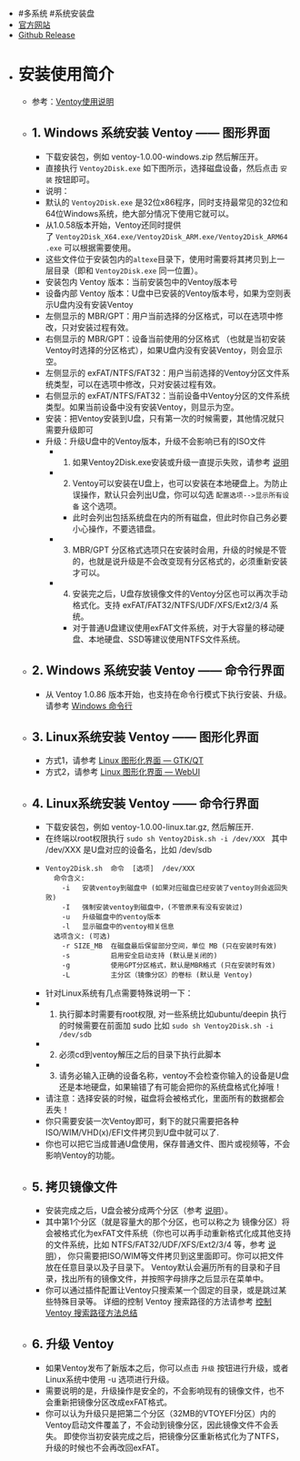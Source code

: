 - #多系统 #系统安装盘
- [官方网站](https://www.ventoy.net/cn/index.html)
- [Github Release](https://github.com/ventoy/Ventoy/releases/tag/v1.0.88)
- # 安装使用简介
	- 参考：[Ventoy使用说明](https://www.ventoy.net/cn/doc_start.html)
	- ## 1. Windows 系统安装 Ventoy —— 图形界面
		- 下载安装包，例如 ventoy-1.0.00-windows.zip 然后解压开。
		- 直接执行 `Ventoy2Disk.exe` 如下图所示，选择磁盘设备，然后点击 `安装` 按钮即可。
		- 说明：
		- 默认的 `Ventoy2Disk.exe` 是32位x86程序，同时支持最常见的32位和64位Windows系统，绝大部分情况下使用它就可以。
		- 从1.0.58版本开始，Ventoy还同时提供了 `Ventoy2Disk_X64.exe/Ventoy2Disk_ARM.exe/Ventoy2Disk_ARM64.exe` 可以根据需要使用。
		- 这些文件位于安装包内的`altexe`目录下，使用时需要将其拷贝到上一层目录（即和 `Ventoy2Disk.exe` 同一位置）。
		- 安装包内 Ventoy 版本：当前安装包中的Ventoy版本号
		- 设备内部 Ventoy 版本：U盘中已安装的Ventoy版本号，如果为空则表示U盘内没有安装Ventoy
		- 左侧显示的 MBR/GPT：用户当前选择的分区格式，可以在选项中修改，只对安装过程有效。
		- 右侧显示的 MBR/GPT：设备当前使用的分区格式 （也就是当初安装Ventoy时选择的分区格式），如果U盘内没有安装Ventoy，则会显示空。
		- 左侧显示的 exFAT/NTFS/FAT32：用户当前选择的Ventoy分区文件系统类型，可以在选项中修改，只对安装过程有效。
		- 右侧显示的 exFAT/NTFS/FAT32：当前设备中Ventoy分区的文件系统类型。如果当前设备中没有安装Ventoy，则显示为空。
		- 安装：把Ventoy安装到U盘，只有第一次的时候需要，其他情况就只需要升级即可
		- 升级：升级U盘中的Ventoy版本，升级不会影响已有的ISO文件
			- 1.  如果Ventoy2Disk.exe安装或升级一直提示失败，请参考 [说明](https://www.ventoy.net/cn/doc_ventoy2disk.html)
			- 2.  Ventoy可以安装在U盘上，也可以安装在本地硬盘上。为防止误操作，默认只会列出U盘，你可以勾选 `配置选项-->显示所有设备` 这个选项。
				- 此时会列出包括系统盘在内的所有磁盘，但此时你自己务必要小心操作，不要选错盘。
			- 3.  MBR/GPT 分区格式选项只在安装时会用，升级的时候是不管的，也就是说升级是不会改变现有分区格式的，必须重新安装才可以。
			- 4.  安装完之后，U盘存放镜像文件的Ventoy分区也可以再次手动格式化。支持 exFAT/FAT32/NTFS/UDF/XFS/Ext2/3/4 系统。
				- 对于普通U盘建议使用exFAT文件系统，对于大容量的移动硬盘、本地硬盘、SSD等建议使用NTFS文件系统。
	- ## 2. Windows 系统安装 Ventoy —— 命令行界面
		- 从 Ventoy 1.0.86 版本开始，也支持在命令行模式下执行安装、升级。请参考 [Windows 命令行](https://www.ventoy.net/cn/doc_windows_cli.html)
	- ## 3. Linux系统安装 Ventoy —— 图形化界面
		- 方式1，请参考 [Linux 图形化界面 — GTK/QT](https://www.ventoy.net/cn/doc_linux_gui.html)
		- 方式2，请参考 [Linux 图形化界面 — WebUI](https://www.ventoy.net/cn/doc_linux_webui.html)
	- ## 4. Linux系统安装 Ventoy —— 命令行界面
		- 下载安装包，例如 ventoy-1.0.00-linux.tar.gz, 然后解压开.
		- 在终端以root权限执行 `sudo sh Ventoy2Disk.sh -i /dev/XXX`   其中 /dev/XXX 是U盘对应的设备名，比如 /dev/sdb
		- ```
		  Ventoy2Disk.sh  命令  [选项]  /dev/XXX
		    命令含义:
		      -i   安装ventoy到磁盘中 (如果对应磁盘已经安装了ventoy则会返回失败)
		      -I   强制安装ventoy到磁盘中，(不管原来有没有安装过)
		      -u   升级磁盘中的ventoy版本
		      -l   显示磁盘中的ventoy相关信息
		    选项含义: (可选)
		      -r SIZE_MB  在磁盘最后保留部分空间，单位 MB (只在安装时有效)
		      -s          启用安全启动支持 (默认是关闭的)
		      -g          使用GPT分区格式，默认是MBR格式 (只在安装时有效)
		      -L          主分区（镜像分区）的卷标 (默认是 Ventoy)
		  ```
		- 针对Linux系统有几点需要特殊说明一下：
		- 1. 执行脚本时需要有root权限, 对一些系统比如ubuntu/deepin 执行的时候需要在前面加 sudo 比如 `sudo sh Ventoy2Disk.sh -i /dev/sdb`
		- 2. 必须cd到ventoy解压之后的目录下执行此脚本
		- 3. 请务必输入正确的设备名称，ventoy不会检查你输入的设备是U盘还是本地硬盘，如果输错了有可能会把你的系统盘格式化掉哦！
		- 请注意：选择安装的时候，磁盘将会被格式化，里面所有的数据都会丢失！
		- 你只需要安装一次Ventoy即可，剩下的就只需要把各种ISO/WIM/VHD(x)/EFI文件拷贝到U盘中就可以了.
		- 你也可以把它当成普通U盘使用，保存普通文件、图片或视频等，不会影响Ventoy的功能。
	- ## 5. 拷贝镜像文件
		- 安装完成之后，U盘会被分成两个分区（参考 [说明](https://www.ventoy.net/cn/doc_disk_layout.html)）。
		- 其中第1个分区（就是容量大的那个分区，也可以称之为 镜像分区）将会被格式化为exFAT文件系统（你也可以再手动重新格式化成其他支持的文件系统，比如 NTFS/FAT32/UDF/XFS/Ext2/3/4 等，参考 [说明](https://www.ventoy.net/cn/doc_disk_layout.html)）， 你只需要把ISO/WIM等文件拷贝到这里面即可。你可以把文件放在任意目录以及子目录下。 Ventoy默认会遍历所有的目录和子目录，找出所有的镜像文件，并按照字母排序之后显示在菜单中。
		- 你可以通过插件配置让Ventoy只搜索某一个固定的目录，或是跳过某些特殊目录等。 详细的控制 Ventoy 搜索路径的方法请参考 [控制 Ventoy 搜索路径方法总结](https://www.ventoy.net/cn/doc_search_path.html)
	- ## 6. 升级 Ventoy
		- 如果Ventoy发布了新版本之后，你可以点击 `升级` 按钮进行升级，或者Linux系统中使用 -u 选项进行升级。
		- 需要说明的是，升级操作是安全的，不会影响现有的镜像文件，也不会重新把镜像分区改成exFAT格式。
		- 你可以认为升级只是把第二个分区（32MB的VTOYEFI分区）内的Ventoy启动文件覆盖了，不会动到镜像分区，因此镜像文件不会丢失。 即使你当初安装完成之后，把镜像分区重新格式化为了NTFS，升级的时候也不会再改回exFAT。